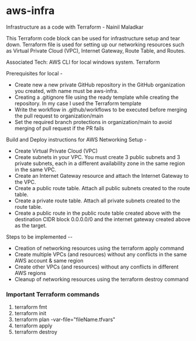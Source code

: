 # aws-infra

 
Infrastructure as a code with Terraform - Nainil Maladkar

This Terraform code block can be used for infrastructure setup and tear down.
Terraform file is used for setting up our networking resources such as Virtual Private Cloud (VPC), Internet Gateway, Route Table, and Routes. 


Associated Tech:
AWS CLI for local windows system.
Terraform 


Prerequisites for local -
* Create new a new private GitHub repository in the GitHub organization you created, with name must be aws-infra.
* Creating a .gitignore file using the ready template while creating the repository. In my case I used the Terraform template
* Write the workflow in .github/workflows to be executed before merging the pull request to organization/main
* Set the required branch protections in organization/main to avoid merging of pull request if the PR fails

Build and Deploy instructions for AWS Networking Setup -
* Create Virtual Private Cloud (VPC)
* Create subnets in your VPC. You must create 3 public subnets and 3 private subnets, each in a different availability zone in the same region in the same VPC.
* Create an Internet Gateway resource and attach the Internet Gateway to the VPC.
* Create a public route table. Attach all public subnets created to the route table.
* Create a private route table. Attach all private subnets created to the route table.
* Create a public route in the public route table created above with the destination CIDR block 0.0.0.0/0 and the internet gateway created above as the target.


Steps to be implemented --
* Creation of networking resources using the terraform apply command
* Create multiple VPCs (and resources) without any conflicts in the same AWS account & same region
* Create other VPCs (and resources) without any conflicts in different AWS regions
* Cleanup of networking resources using the terraform destroy command

### Important Terraform commands
1. terraform fmt
2. terraform init
3. terraform plan -var-file="fileName.tfvars"
4. terraform apply
5. terraform destroy